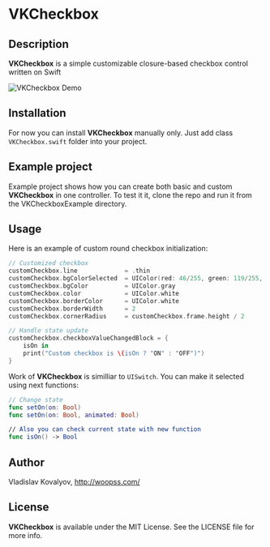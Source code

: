 # VKCheckbox
## Description
**VKCheckbox** is a simple customizable closure-based checkbox control written on Swift<br>

![VKCheckbox Demo](https://github.com/vladislav-k/VKCheckbox/blob/master/Demo.gif?raw=true)

## Installation
For now you can install **VKCheckbox** manually only. Just add class `VKCheckbox.swift` folder into your project.

## Example project
Example project shows how you can create both basic and custom **VKCheckbox** in one controller.
To test it it, clone the repo and run it from the VKCheckboxExample directory. 

## Usage
Here is an example of custom round checkbox initialization:
```swift
// Customized checkbox
customCheckbox.line             = .thin
customCheckbox.bgColorSelected  = UIColor(red: 46/255, green: 119/255, blue: 217/255, alpha: 1)
customCheckbox.bgColor          = UIColor.gray
customCheckbox.color            = UIColor.white
customCheckbox.borderColor      = UIColor.white
customCheckbox.borderWidth      = 2
customCheckbox.cornerRadius     = customCheckbox.frame.height / 2

// Handle state update
customCheckbox.checkboxValueChangedBlock = {
	isOn in
	print("Custom checkbox is \(isOn ? "ON" : "OFF")")
}
```
Work of **VKCheckbox** is similliar to `UISwitch`. You can make it selected using next functions:

```swift
// Change state
func setOn(on: Bool)
func setOn(on: Bool, animated: Bool)

// Also you can check current state with new function
func isOn() -> Bool
```

## Author
Vladislav Kovalyov, http://woopss.com/

## License
**VKCheckbox** is available under the MIT License. See the LICENSE file for more info.
